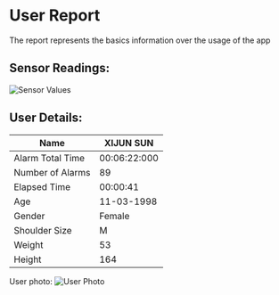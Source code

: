 # User Report
The report represents the basics information over the usage of the app
## Sensor Readings:
![Sensor Values](C:\Users\icadmin\user_ui\gui/data/img/graphs/graph_20240828161622_2.png)
## User Details:
| Name | XIJUN  SUN |
| --- | --- |
| Alarm Total Time | 00:06:22:000 |
| Number of Alarms | 89 |
| Elapsed Time | 00:00:41 |
| Age | 11-03-1998 |
| Gender | Female |
| Shoulder Size | M |
| Weight | 53 |
| Height | 164 |
User photo:
![User Photo]()
